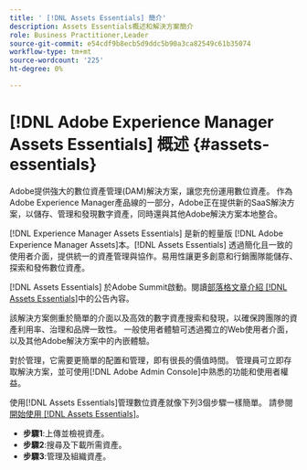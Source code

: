 ```yaml
---
title: ' [!DNL Assets Essentials] 簡介'
description: Assets Essentials概述和解決方案簡介
role: Business Practitioner,Leader
source-git-commit: e54cdf9b8ecb5d9ddc5b90a3ca82549c61b35074
workflow-type: tm+mt
source-wordcount: '225'
ht-degree: 0%

---
```


# [!DNL Adobe Experience Manager Assets Essentials] 概述 {#assets-essentials}

<!-- TBD: Update this banner to remove Beta label. 
![Banner image for beta docs](assets/do-not-localize/banner-image-beta-docs.png)
-->

Adobe提供強大的數位資產管理(DAM)解決方案，讓您充份運用數位資產。 作為Adobe Experience Manager產品線的一部分，Adobe正在提供新的SaaS解決方案，以儲存、管理和發現數字資產，同時還與其他Adobe解決方案本地整合。

[!DNL Experience Manager Assets Essentials] 是新的輕量版 [!DNL Adobe Experience Manager Assets]本。[!DNL Assets Essentials] 透過簡化且一致的使用者介面，提供統一的資產管理與協作。易用性讓更多創意和行銷團隊能儲存、探索和發佈數位資產。

[!DNL Assets Essentials] 於Adobe Summit啟動。閱讀[部落格文章介紹 [!DNL Assets Essentials]](https://blog.adobe.com/en/publish/2021/04/27/introducing-adobe-experience-manager-assets-essentials-to-simplify-collaboration-across-teams.html)中的公告內容。

該解決方案側重於簡單的介面以及高效的數字資產搜索和發現，以確保跨團隊的資產利用率、治理和品牌一致性。 一般使用者體驗可透過獨立的Web使用者介面，以及其他Adobe解決方案中的內嵌體驗。

對於管理，它需要更簡單的配置和管理，即有很長的價值時間。 管理員可立即存取解決方案，並可使用[!DNL Adobe Admin Console]中熟悉的功能和使用者權益。

使用[!DNL Assets Essentials]管理數位資產就像下列3個步驟一樣簡單。 請參閱[開始使用 [!DNL Assets Essentials]](/help/get-started.md)。

* **步驟1**:上傳並檢視資產。
* **步驟2**:搜尋及下載所需資產。
* **步驟3**:管理及組織資產。
